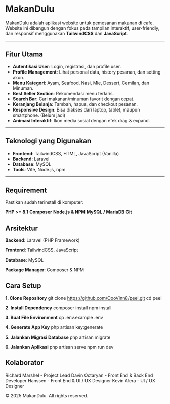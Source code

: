 # MakanDulu 

MakanDulu adalah aplikasi website untuk pemesanan makanan di cafe.  
Website ini dibangun dengan fokus pada tampilan interaktif, user-friendly, dan responsif menggunakan **TailwindCSS** dan **JavaScript**.

---

## Fitur Utama
- **Autentikasi User**: Login, registrasi, dan profile user.  
- **Profile Management**: Lihat personal data, history pesanan, dan setting akun.  
- **Menu Kategori**: Ayam, Seafood, Nasi, Mie, Dessert, Cemilan, dan Minuman.  
- **Best Seller Section**: Rekomendasi menu terlaris.  
- **Search Bar**: Cari makanan/minuman favorit dengan cepat.  
- **Keranjang Belanja**: Tambah, hapus, dan checkout pesanan.  
- **Responsive Design**: Bisa diakses dari laptop, tablet, maupun smartphone. (Belum jadi)
- **Animasi Interaktif**: Ikon media sosial dengan efek drag & expand.

---

## Teknologi yang Digunakan
- **Frontend**: TailwindCSS, HTML, JavaScript (Vanilla)
- **Backend**: Laravel
- **Database**: MySQL
- **Tools**: Vite, Node.js, npm

---

## Requirement
Pastikan sudah terinstall di komputer:

**PHP >= 8.1**
**Composer**
**Node.js & NPM**
**MySQL / MariaDB**
**Git**


## Arsitektur

**Backend**: Laravel (PHP Framework)

**Frontend**: TailwindCSS, JavaScript

**Database**: MySQL

**Package Manager**: Composer & NPM


## Cara Setup
**1. Clone Repository**
git clone https://github.com/OooVinn8/peel.git
cd peel

**2. Install Dependency**
composer install
npm install

**3. Buat File Environment**
cp .env.example .env

**4. Generate App Key**
php artisan key:generate

**5. Jalankan Migrasi Database**
php artisan migrate

**6. Jalankan Aplikasi**
php artisan serve
npm run dev


## Kolaborator
Richard Marshel - Project Lead
Davin Octaryan - Front End & Back End Developer
Hanssen - Front End & UI / UX Designer
Kevin Alera - UI / UX Designer


© 2025 MakanDulu. All rights reserved.